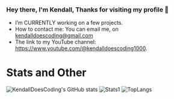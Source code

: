### Hey there, I'm Kendall, Thanks for visiting my profile 👋


<!---
[![Website](https://img.shields.io/website?label=kendalldoescoding.tech&style=for-the-badge&url=https%3A%2F%2Fkendalldoescoding.tech)](https://kendalldoescoding.tech).
-->


- I’m CURRENTLY working on a few projects.
- How to contact me: You can email me, on kendalldoescoding@gmail.com
- The link to my YouTube channel: https://www.youtube.com/@kendalldoescoding1000.

<!--- ### Connect with me:

[<img align="left" alt="kendalldoescoding.tech" width="22px" src="https://raw.githubusercontent.com/iconic/open-iconic/master/svg/globe.svg" />][website]
<br />


---

-->

# Stats and Other

![KendallDoesCoding's GitHub stats](https://github-readme-stats.vercel.app/api?username=KendalldoesCoding&show_icons=true&theme=monokai)
![Stats1](https://github-readme-streak-stats.herokuapp.com/?user=KendallDOesCoding&theme=dark)
![TopLangs](https://github-readme-stats.vercel.app/api/top-langs/?username=KendallDoesCoding&layout=compact&langs_count=100&theme=dracula)

[website]: https://kendalldoescoding.tech
